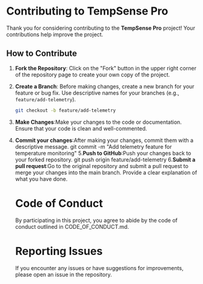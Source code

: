 # Contributing to TempSense Pro

Thank you for considering contributing to the **TempSense Pro** project! Your contributions help improve the project.

## How to Contribute

1. **Fork the Repository**: Click on the "Fork" button in the upper right corner of the repository page to create your own copy of the project.

2. **Create a Branch**: Before making changes, create a new branch for your feature or bug fix. Use descriptive names for your branches (e.g., `feature/add-telemetry`).

   ```bash
   git checkout -b feature/add-telemetry

3. **Make Changes**:Make your changes to the code or documentation. Ensure that your code is clean and well-commented.
4. **Commit your changes**:After making your changes, commit them with a descriptive message.
   git commit -m "Add telemetry feature for temperature monitoring"
5.**Push to GitHub**:Push your changes back to your forked repository.
   git push origin feature/add-telemetry
6.**Submit a pull request**:Go to the original repository and submit a pull request to merge your changes into the main branch. Provide a clear explanation of what you have done.

   # Code of Conduct
   By participating in this project, you agree to abide by the code of conduct outlined in CODE_OF_CONDUCT.md.

   # Reporting Issues
   If you encounter any issues or have suggestions for improvements, please open an issue in the repository.
